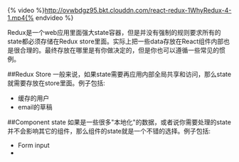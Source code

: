 {% video %}http://ovwbdgz95.bkt.clouddn.com/react-redux-1WhyRedux-4-1.mp4{% endvideo %}

Redux是一个web应用里面强大state容器，但是并没有强制的规则要求所有的state都必须存储在Redux store里面。实际上把一些data存放在React组件内部也是很合理的。最终存放在哪里是有你做决定的，但是你也可以遵循一些常见的惯例。

##Redux Store
一般来说，如果state需要再应用内部全局共享和访问，那么state就需要存放在store里面。例子包括:
- 缓存的用户
- email的草稿

##Component state
如果是一些很多"本地化"的数据，或者说你需要处理的state并不会影响其它的组件，那么组件的state就是一个不错的选择。例子包括:
- Form input
- 